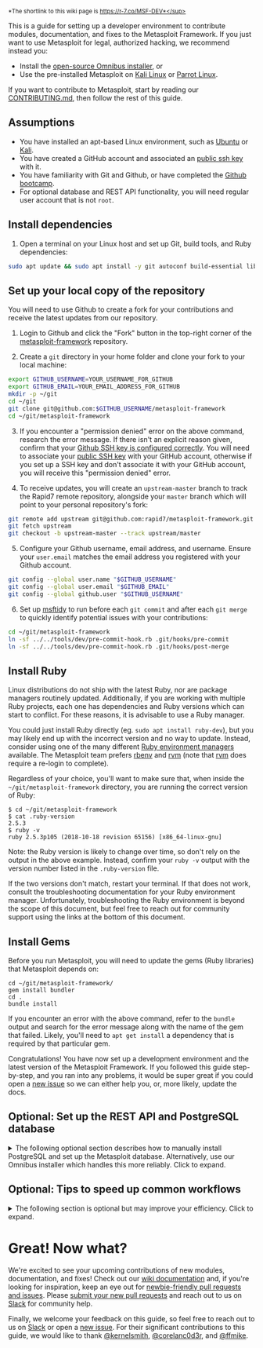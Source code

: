 <sup>*The shortlink to this wiki page is https://r-7.co/MSF-DEV*</sup>

This is a guide for setting up a developer environment to contribute modules, documentation, and fixes to the Metasploit Framework. If you just want to use Metasploit for legal, authorized hacking, we recommend instead you:

 - Install the [open-source Omnibus installer][open-source-installer], or
 - Use the pre-installed Metasploit on [Kali Linux][kali-user-instructions] or [Parrot Linux][parrot-user-instructions].

If you want to contribute to Metasploit, start by reading our [CONTRIBUTING.md], then follow the rest of this guide.


## Assumptions

* You have installed an apt-based Linux environment, such as [Ubuntu] or [Kali].
* You have created a GitHub account and associated an [public ssh key][ssh-key] with it.
* You have familiarity with Git and Github, or have completed the [Github bootcamp][github-bootcamp].
* For optional database and REST API functionality, you will need regular user account that is not `root`.


## Install dependencies

1. Open a terminal on your Linux host and set up Git, build tools, and Ruby dependencies:

```bash
sudo apt update && sudo apt install -y git autoconf build-essential libpcap-dev libpq-dev zlib1g-dev libsqlite3-dev
```


## Set up your local copy of the repository

You will need to use Github to create a fork for your contributions and receive the latest updates from our repository.

1. Login to Github and click the "Fork" button in the top-right corner of the [metasploit-framework] repository.

2.  Create a `git` directory in your home folder and clone your fork to your local machine:

```bash
export GITHUB_USERNAME=YOUR_USERNAME_FOR_GITHUB
export GITHUB_EMAIL=YOUR_EMAIL_ADDRESS_FOR_GITHUB
mkdir -p ~/git
cd ~/git
git clone git@github.com:$GITHUB_USERNAME/metasploit-framework
cd ~/git/metasploit-framework
```

3. If you encounter a "permission denied" error on the above command, research the error message.  If there isn't an explicit reason given, confirm that your [Github SSH key is configured correctly][github-ssh-instructions]. You will need to associate your [public SSH key][ssh-key] with your GitHub account, otherwise if you set up a SSH key and don't associate it with your GitHub account, you will receive this "permission denied" error.

4. To receive updates, you will create an `upstream-master` branch to track the Rapid7 remote repository, alongside your `master` branch which will point to your personal repository's fork:

```bash
git remote add upstream git@github.com:rapid7/metasploit-framework.git
git fetch upstream
git checkout -b upstream-master --track upstream/master
```

5. Configure your Github username, email address, and username.  Ensure your `user.email` matches the email address you registered with your Github account.

```bash
git config --global user.name "$GITHUB_USERNAME"
git config --global user.email "$GITHUB_EMAIL"
git config --global github.user "$GITHUB_USERNAME"
```

6. Set up [msftidy] to run before each `git commit` and after each `git merge` to quickly identify potential issues with your contributions:

```bash
cd ~/git/metasploit-framework
ln -sf ../../tools/dev/pre-commit-hook.rb .git/hooks/pre-commit
ln -sf ../../tools/dev/pre-commit-hook.rb .git/hooks/post-merge
```

## Install Ruby

Linux distributions do not ship with the latest Ruby, nor are package managers routinely updated.  Additionally, if you are working with multiple Ruby projects, each one has dependencies and Ruby versions which can start to conflict.  For these reasons, it is advisable  to use a Ruby manager.

You could just install Ruby directly (eg. `sudo apt install ruby-dev`), but you may likely end up with the incorrect version and no way to update.  Instead, consider using one of the many different [Ruby environment managers] available.  The Metasploit team prefers [rbenv] and [rvm] (note that [rvm] does require a re-login to complete).

Regardless of your choice, you'll want to make sure that, when inside the `~/git/metasploit-framework` directory, you are running the correct version of Ruby:

```
$ cd ~/git/metasploit-framework
$ cat .ruby-version 
2.5.3
$ ruby -v
ruby 2.5.3p105 (2018-10-18 revision 65156) [x86_64-linux-gnu]
```

Note: the Ruby version is likely to change over time, so don't rely on the output in the above example.  Instead, confirm your `ruby -v` output with the version number listed in the `.ruby-version` file.

If the two versions don't match, restart your terminal. If that does not work, consult the troubleshooting documentation for your Ruby environment manager.  Unfortunately, troubleshooting the Ruby environment is beyond the scope of this document, but feel free to reach out for community support using the links at the bottom of this document.


## Install Gems

Before you run Metasploit, you will need to update the gems (Ruby libraries) that Metasploit depends on:

```
cd ~/git/metasploit-framework/
gem install bundler
cd .
bundle install
```

If you encounter an error with the above command, refer to the `bundle` output and search for the error message along with the name of the gem that failed. Likely, you'll need to `apt get install` a dependency that is required by that particular gem.

Congratulations! You have now set up a development environment and the latest version of the Metasploit Framework. If you followed this guide step-by-step, and you ran into any problems, it would be super great if you could open a [new issue] so we can either help you, or, more likely, update the docs.

## Optional: Set up the REST API and PostgreSQL database

<details><summary>The following optional section describes how to manually install PostgreSQL and set up the Metasploit database.  Alternatively, use our Omnibus installer which handles this more reliably.  Click to expand.</summary>

1. Confirm that the PostgreSQL server and client are installed:

```bash
sudo apt update && sudo apt-get install -y postgresql postgresql-client
sudo service postgresql start && sudo update-rc.d postgresql enable
```

2. Ensure that you are not running as the root user.

3. Initialize the Metasploit database:

```bash
cd ~/git/metasploit-framework
./msfdb init
```

4. If you receive an error about a component not being installed, confirm that the binaries shown are in your path using the [which] and [find] commands, then modifying your [$PATH] environment variable.  If it was something else, open a [new issue] to let us know what happened.

5. If the `msfdb init` command succeeds, then confirm that the database is accessible to Metasploit:

```bash
$ ./msfconsole -qx "db_status; exit"
```

Congratulations! You have now set up the [Metasploit Web Service (REST API)][msf-web-service] and the backend database.

</details>

## Optional: Tips to speed up common workflows

<details><summary>The following section is optional but may improve your efficiency.  Click to expand.</summary>

- Making sure you're in the right directory to run `msfconsole` can become tedious, so consider using the following Bash alias:

```bash
echo 'alias msfconsole="pushd $HOME/git/metasploit-framework && ./msfconsole && popd"' >> ~/.bash_aliases
```

 - Consider generating a GPG key to sign your commits.  Read about [why][git-horror] and [how][signing-howto]. Once you have done this, consider enabling automatic signing of all your commits with the following command:

```
cd *path to your cloned MSF repository on disk*
git config commit.gpgsign true
```

 - Developers tend to customize their own [git aliases] to speed up common commands, but here are a few common ones:

```rc
[alias]
# An easy, colored oneline log format that shows signed/unsigned status
nicelog = log --pretty=format:'%Cred%h%Creset -%Creset %s %Cgreen(%cr) %C(bold blue)<%aE>%Creset [%G?]'

# Shorthand commands to always sign (-S) and always edit the commit message.
m = merge -S --no-ff --edit
c = commit -S --edit

# Shorthand to always blame (praise) without looking at whitespace changes
b= blame -w
```

 - If you plan on working with other contributor's pull requests, you may run the following script which makes it easier to do so:

```
tools/dev/add_pr_fetch.rb
```

  After running the above script, you can `checkout` other pull requests more easily:

```
git fetch upstream
git checkout fixes-to-pr-12345 upstream/pr/12345
```

 - If you're writing test cases (which you should), then make sure [rspec] works:

```bash
rake spec
```

You should see over 9000 tests run, mostly resulting in green dots, a few in yellow stars, and no red errors.

</details>
 
# Great!  Now what?

We're excited to see your upcoming contributions of new modules, documentation, and fixes!  Check out our [wiki documentation][wiki-documentation] and, if you're looking for inspiration, keep an eye out for [newbie-friendly pull requests and issues][newbie-friendly-prs-issues].   Please [submit your new pull requests][howto-PR] and reach out to us on [Slack] for community help.

Finally, we welcome your feedback on this guide, so feel free to reach out to us on [Slack] or open a [new issue].  For their significant contributions to this guide, we would like to thank [@kernelsmith], [@corelanc0d3r], and [@ffmike].

[commercial-installer]:http://metasploit.com/download
[open-source-installer]:https://github.com/rapid7/metasploit-framework/wiki/Nightly-Installers
[kali-user-instructions]:https://docs.kali.org/general-use/starting-metasploit-framework-in-kali
[parrot-user-instructions]:https://docs.parrotsec.org/doku.php/metasploit-framework#start-metasploit
[CONTRIBUTING.md]:https://github.com/rapid7/metasploit-framework/blob/master/CONTRIBUTING.md

[Ubuntu]:https://www.ubuntu.com/download/desktop
[Kali]:https://www.kali.org/downloads/
[Parrot]:https://www.parrotsec.org/download-security.php
[ssh-key]:https://help.github.com/articles/generating-ssh-keys/
[github-bootcamp]:https://help.github.com/articles/set-up-git/

[metasploit-framework]:https://github.com/rapid7/metasploit-framework/
[github-ssh-instructions]:https://help.github.com/articles/adding-a-new-ssh-key-to-your-github-account/
[msftidy]:https://www.oreilly.com/library/view/metasploit-revealed-secrets/9781788624596/91660ab9-a260-4de8-a4ea-c1af64eafbec.xhtml

[Ruby environment managers]:https://www.ruby-lang.org/en/documentation/installation/#managers
[rvm]:https://github.com/rvm/ubuntu_rvm#install
[rbenv]:https://github.com/rbenv/rbenv#basic-github-checkout

[which]:https://linux.die.net/man/1/which
[find]:https://linux.die.net/man/1/find
[$PATH]:https://askubuntu.com/questions/109381/how-to-add-path-of-a-program-to-path-environment-variable

[msf-web-service]:https://github.com/rapid7/metasploit-framework/wiki/Metasploit-Web-Service

[git-horror]:https://mikegerwitz.com/papers/git-horror-story#trust-ensure
[signing-howto]:https://github.com/rapid7/metasploit-framework/wiki/Committer-Keys#signing-howto

[git aliases]:https://git-scm.com/book/en/v2/Git-Basics-Git-Aliases
[rspec]:https://www.rubyguides.com/2018/07/rspec-tutorial/
[wiki-documentation]:https://github.com/rapid7/metasploit-framework/wiki#metasploit-development
[newbie-friendly-prs-issues]:https://github.com/rapid7/metasploit-framework/issues?q=is%3Aopen+label%3Anewbie-friendly
[howto-PR]:https://help.github.com/articles/about-pull-requests/
[new issue]:https://github.com/rapid7/metasploit-framework/issues/new
[Slack]:https://www.metasploit.com/slack
[@kernelsmith]:https://github.com/kernelsmith
[@corelanc0d3r]:https://github.com/corelanc0d3r
[@ffmike]:https://github.com/ffmike